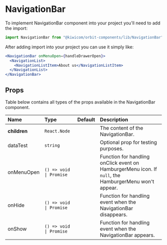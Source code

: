 # NavigationBar
To implement NavigationBar component into your project you'll need to add the import:
```jsx
import NavigationBar from "@kiwicom/orbit-components/lib/NavigationBar";
```
After adding import into your project you can use it simply like:
```jsx
<NavigationBar onMenuOpen={handleDrawerOpen}>
  <NavigationList>
    <NavigationListItem>About us</NavigationListItem>
  </NavigationList>
</NavigationBar>
```
## Props
Table below contains all types of the props available in the NavigationBar component.

| Name          | Type                              | Default         | Description                      |
| :------------ | :-------------------------------- | :-------------- | :------------------------------- |
| **children**  | `React.Node`                      |                 | The content of the NavigationBar.
| dataTest      | `string`                          |                 | Optional prop for testing purposes.
| onMenuOpen    | `() => void \| Promise`           |                 | Function for handling onClick event on HamburgerMenu icon. If `null`, the HamburgerMenu won't appear.
| onHide        | `() => void \| Promise`           |                 | Function for handling event when the NavigationBar disappears.
| onShow        | `() => void \| Promise`           |                 | Function for handling event when the NavigationBar appears.
